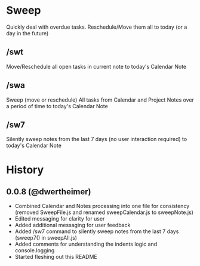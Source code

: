 # Sweep

Quickly deal with overdue tasks. Reschedule/Move them all to today (or a day in the future)

## /swt
Move/Reschedule all open tasks in current note to today's Calendar Note
## /swa
Sweep (move or reschedule) All tasks from Calendar and Project Notes over a period of time to today's Calendar Note
## /sw7
Silently sweep notes from the last 7 days (no user interaction required) to today's Calendar Note

# History
## 0.0.8 (@dwertheimer)
- Combined Calendar and Notes processing into one file for consistency (removed SweepFile.js and renamed sweepCalendar.js to sweepNote.js)
- Edited messaging for clarity for user
- Added additional messaging for user feedback
- Added /sw7 command to silently sweep notes from the last 7 days (sweep7() in sweepAll.js)
- Added comments for understanding the indents logic and console.logging
- Started fleshing out this README
